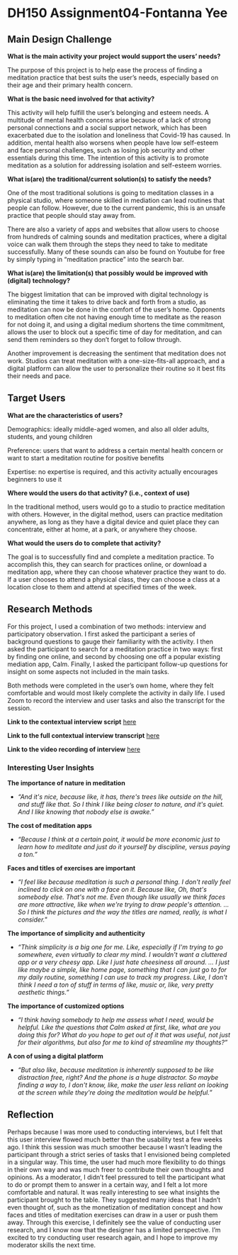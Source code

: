 # DH150 Assignment04-Fontanna Yee
## Main Design Challenge

**What is the main activity your project would support the users’ needs?**

The purpose of this project is to help ease the process of finding a meditation practice that best suits the user’s needs, especially based on their age and their primary health concern. 

**What is the basic need involved for that activity?**

This activity will help fulfill the user’s belonging and esteem needs. A multitude of mental health concerns arise because of a lack of strong personal connections and a social support network, which has been exacerbated due to the isolation and loneliness that Covid-19 has caused. In addition, mental health also worsens when people have low self-esteem and face personal challenges, such as losing job security and other essentials during this time. The intention of this activity is to promote meditation as a solution for addressing isolation and self-esteem worries. 

**What is(are) the traditional/current solution(s) to satisfy the needs?**

One of the most traditional solutions is going to meditation classes in a physical studio, where someone skilled in mediation can lead routines that people can follow. However, due to the current pandemic, this is an unsafe practice that people should stay away from. 

There are also a variety of apps and websites that allow users to choose from hundreds of calming sounds and meditation practices, where a digital voice can walk them through the steps they need to take to meditate successfully. Many of these sounds can also be found on Youtube for free by simply typing in “meditation practice” into the search bar. 

**What is(are) the limitation(s) that possibly would be improved with (digital) technology?**

The biggest limitation that can be improved with digital technology is eliminating the time it takes to drive back and forth from a studio, as meditation can now be done in the comfort of the user’s home. Opponents to meditation often cite not having enough time to meditate as the reason for not doing it, and using a digital medium shortens the time commitment, allows the user to block out a specific time of day for meditation, and can send them reminders so they don’t forget to follow through. 

Another improvement is decreasing the sentiment that meditation does not work. Studios can treat meditation with a one-size-fits-all approach, and a digital platform can allow the user to personalize their routine so it best fits their needs and pace. 

## Target Users

**What are the characteristics of users?** 

Demographics: ideally middle-aged women, and also all older adults, students, and young children

Preference: users that want to address a certain mental health concern or want to start a meditation routine for positive benefits

Expertise: no expertise is required, and this activity actually encourages beginners to use it

**Where would the users do that activity? (i.e., context of use)**

In the traditional method, users would go to a studio to practice meditation with others. However, in the digital method, users can practice meditation anywhere, as long as they have a digital device and quiet place they can concentrate, either at home, at a park, or anywhere they choose. 

**What would the users do to complete that activity?**

The goal is to successfully find and complete a meditation practice. To accomplish this, they can search for practices online, or download a meditation app, where they can choose whatever practice they want to do. If a user chooses to attend a physical class, they can choose a class at a location close to them and attend at specified times of the week. 

## Research Methods

For this project, I used a combination of two methods: interview and participatory observation. I first asked the participant a series of background questions to gauge their familiarity with the activity. I then asked the participant to search for a meditation practice in two ways: first by finding one online, and second by choosing one off a popular existing mediation app, Calm. Finally, I asked the participant follow-up questions for insight on some aspects not included in the main tasks. 

Both methods were completed in the user’s own home, where they felt comfortable and would most likely complete the activity in daily life. I used Zoom to record the interview and user tasks and also the transcript for the session.  

**Link to the contextual interview script** [here](https://docs.google.com/document/d/19Mmph1cH86kPNXmaW05TehemocrP26BoeACGI08p8fo/edit?usp=sharing)

**Link to the full contextual interview transcript** [here](https://docs.google.com/document/d/13VgHOKNj19J0aphA6gWsyMbjcAp986GCaKVNsIGQasU/edit?usp=sharing)

**Link to the video recording of interview** [here](https://drive.google.com/file/d/1L6iCMv9ZVlLQXslY5Cg3qBqOTzdZb-Pz/view?usp=sharing)

### Interesting User Insights

**The importance of nature in meditation**

  * *“And it's nice, because like, it has, there's trees like outside on the hill, and stuff like that. So I think I like being closer to nature, and it's quiet. And I like  knowing that nobody else is awake.”*

**The cost of meditation apps**

  * *“Because I think at a certain point, it would be more economic just to learn how to meditate and just do it yourself by discipline, versus paying a ton.”*

**Faces and titles of exercises are important**

  * *“I feel like because meditation is such a personal thing. I don't really feel inclined to click on one with a face on it. Because like, Oh, that's somebody else. That's not me. Even though like usually we think faces are more attractive, like when we're trying to draw people's attention. … So I think the pictures and the way the titles are named, really, is what I consider."*
  
**The importance of simplicity and authenticity**

  * *“Think simplicity is a big one for me. Like, especially if I'm trying to go somewhere, even virtually to clear my mind. I wouldn't want a cluttered app or a very cheesy app. Like I just hate cheesiness all around. … I just like maybe a simple, like home page, something that I can just go to for my daily routine, something I can use to track my progress. Like, I don't think I need a ton of stuff in terms of like, music or, like, very pretty aesthetic things.”*

**The importance of customized options**

  * *“I think having somebody to help me assess what I need, would be helpful. Like the questions that Calm asked at first, like, what are you doing this for? What do you hope to get out of it that was useful, not just for their algorithms, but also for me to kind of streamline my thoughts?”*

**A con of using a digital platform**
  * *“But also like, because meditation is inherently supposed to be like distraction free, right? And the phone is a huge distractor. So maybe finding a way to, I don't know, like, make the user less reliant on looking at the screen while they're doing the meditation would be helpful.”*
  
## Reflection

Perhaps because I was more used to conducting interviews, but I felt that this user interview flowed much better than the usability test a few weeks ago. I think this session was much smoother because I wasn’t leading the participant through a strict series of tasks that I envisioned being completed in a singular way. This time, the user had much more flexibility to do things in their own way and was much freer to contribute their own thoughts and opinions. As a moderator, I didn’t feel pressured to tell the participant what to do or prompt them to answer in a certain way, and I felt a lot more comfortable and natural. It was really interesting to see what insights the participant brought to the table. They suggested many ideas that I hadn’t even thought of, such as the monetization of meditation concept and how faces and titles of meditation exercises can draw in a user or push them away. Through this exercise, I definitely see the value of conducting user research, and I know now that the designer has a limited perspective. I’m excited to try conducting user research again, and I hope to improve my moderator skills the next time. 






